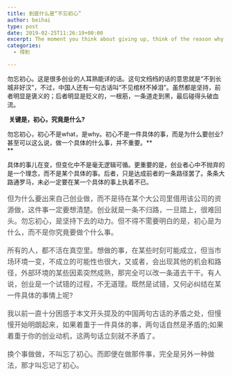 ```yaml
---
title: 到底什么是“不忘初心”
author: beihai
type: post
date: 2019-02-25T11:26:19+00:00
excerpt: The moment you think about giving up, think of the reason why you held on so long.
categories:
  - 得到

---
```

勿忘初心。这是很多创业的人耳熟能详的话。这句文绉绉的话的意思就是“不到长城非好汉”，不过，中国人还有一句古话叫“不见棺材不掉泪”。虽然都是坚持，前者明显是褒义的；后者明显是贬义的，一根筋，一条道走到黑，最后碰得头破血流。

 **关键是，初心，究竟是什么?**

勿忘初心，初心不是what，是why。初心不是一件具体的事，而是为什么要创业?甚至可以这么说，做一个具体的什么事，并不重要。**  
** 

具体的事儿在变，但变化中不是毫无逻辑可循。更重要的是，创业者心中不抛弃的是一个理念，而不是某个具体的事。后者，只是达成前者的一条路径罢了。条条大路通罗马，未必一定要在某一个具体的事上执着不已。

<p style="outline: 0px; margin-bottom: 16px; padding: 0px; font-family: 'Microsoft YaHei', 'SF Pro Display', Roboto, Noto, Arial, 'PingFang SC', sans-serif; font-size: 16px; color: #4f4f4f; line-height: 26px; overflow-wrap: break-word; font-variant-ligatures: common-ligatures;">
  但为什么要出来自己创业做，而不是待在某个大公司里借用该公司的资源做，这件事一定要想清楚。创业就是一条不归路，一旦踏上，很难回头。勿忘初心，是坚持下去的动力。但不得不需要明白的是，初心是为什么，而不是你究竟要做个什么事。
</p>

<p style="outline: 0px; margin-bottom: 16px; padding: 0px; font-family: 'Microsoft YaHei', 'SF Pro Display', Roboto, Noto, Arial, 'PingFang SC', sans-serif; font-size: 16px; color: #4f4f4f; line-height: 26px; overflow-wrap: break-word; font-variant-ligatures: common-ligatures;">
  所有的人，都不活在真空里。想做的事，在某些时刻可能成立，但当市场环境一变，不成立的可能性也很大，又或者，会出现其他的机会和路径，外部环境的某些因素突然成熟，那完全可以改一条道去干干。有人说，创业是一个试错的过程，不无道理。既然是试错，又何必纠结在某一件具体的事情上呢?
</p>

<p style="outline: 0px; margin-bottom: 16px; padding: 0px; font-family: 'Microsoft YaHei', 'SF Pro Display', Roboto, Noto, Arial, 'PingFang SC', sans-serif; font-size: 16px; color: #4f4f4f; line-height: 26px; overflow-wrap: break-word; font-variant-ligatures: common-ligatures;">
  我以前一直十分困惑于本文开头提及的中国两句古话的矛盾之处，但慢慢开始明朗起来，如果着重于一件具体的事，两句话自然是矛盾的;如果着重于你的创业动机，这两句话立刻就不矛盾了。
</p>

<p style="outline: 0px; margin-bottom: 16px; padding: 0px; font-family: 'Microsoft YaHei', 'SF Pro Display', Roboto, Noto, Arial, 'PingFang SC', sans-serif; font-size: 16px; color: #4f4f4f; line-height: 26px; overflow-wrap: break-word; font-variant-ligatures: common-ligatures;">
  换个事做做，不叫忘了初心。而即便在做那件事，完全是另外一种做法，那才叫忘记了初心。
</p>